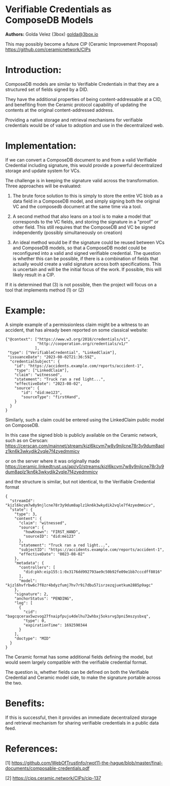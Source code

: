 # Verifiable Credentials as ComposeDB Models 

**Authors:**
Golda Velez (3box) <golda@3box.io>

This may possibly become a future CIP (Ceramic Improvement Proposal) https://github.com/ceramicnetwork/CIPs

# **Introduction**:

ComposeDB models are similar to Verifiable Credentials in that they are a structured set of fields signed by a DID.  

They have the additional properties of being content-addressable at a CID, 
and benefiting from the Ceramic protocol capability of updating the contents at the original content-addressed address. 

Providing a native storage and retrieval mechanisms for verifiable credentials would be of value to adoption and use in the decentralized web.

# **Implementation**:

If we can convert a ComposeDB document to and from a valid Verifiable Credential including signature, this would provide a powerful decentralized 
storage and update system for VCs.

The challenge is in keeping the signature valid across the transformation. Three approaches will be evaluated:

1)  The brute force solution to this is simply to store the entire VC blob as a 
data field in a ComposeDB model, and simply signing both the original VC and the composedb document at the same time via a tool.

2) A second method that also leans on a tool is to make a model that corresponds to the VC fields, and storing the signature in a "proof" or other field.  This still requires 
that the ComposeDB and VC be signed independently (possibly simultaneously on creation)

3) An ideal method would be if the signature could be reused between VCs and ComposeDB models, so that a ComposeDB model could be reconfigured into a valid and 
signed verifiable credential.  The question is whether this can be possible, if there is a combination of fields that actually would create a valid signature 
across both specifications.  This is uncertain and will be the initial focus of the work.  If possible, this will likely result in a CIP.

If it is determined that (3) is not possible, then the project will focus on a tool that implements method (1) or (2)

# **Example**:

A simple example of a permissionless claim might be a witness to an accident, that has already been reported on some classical website:

```
{"@context": ["https://www.w3.org/2018/credentials/v1",
              "http://cooperation.org/credentials/v1/"
             ],
 "type": ["VerifiableCredential", "LinkedClaim"],
 "issuanceDate": "2023-08-02T21:36:59Z",
  "credentialSubject": {
    "id": "https://accidents.example.com/reports/accident-1",
    "type": ["LinkedClaim"],
    "claim": "witnessed",
    "statement": "Truck ran a red light...",
    "effectiveDate": "2023-08-02",
    "source": {
       "id": "did:me123",
       "sourceType": "firstHand",
    }
  }
}
``` 

Similarly, such a claim could be entered using the LinkedClaim public model on ComposeDB. 

In this case the signed blob is publicly available on the Ceramic network, such as on Cerscan: https://cerscan.com/mainnet/stream/kjzl6kcym7w8y9njlcne78r3y9dum8aplz1kn6k3wkydik2vqle7f4zyedmmicv

or on the server where it was originally made https://ceramic.linkedtrust.us/api/v0/streams/kjzl6kcym7w8y9njlcne78r3y9dum8aplz1kn6k3wkydik2vqle7f4zyedmmicv

and the structure is similar, but not identical, to the Verifiable Credential format

```
{
  "streamId": "kjzl6kcym7w8y9njlcne78r3y9dum8aplz1kn6k3wkydik2vqle7f4zyedmmicv",
  "state": {
    "type": 3,
    "content": {
      "claim": "witnessed",
      "source": {
        "howKnown": "FIRST_HAND",
        "sourceID": "did:me123"
      },
      "statement": "Truck ran a red light...",
      "subjectID": "https://accidents.example.com/reports/accident-1",
      "effectiveDate": "0023-08-02"
    },
    "metadata": {
      "controllers": [
        "did:pkh:eip155:1:0x3176dd992793ae9c50b92fe09e1bb7cccdff8016"
      ],
      "model": "kjzl6hvfrbw6c7f8zr4bdyzfumj7hv7r9i7dbu57isrzezqjuetkum2885p9agc"
    },
    "signature": 2,
    "anchorStatus": "PENDING",
    "log": [
      {
        "cid": "bagcqcerax5wzvog27fnaipfpuju4delhu72whbxj5oksrvg3pni5mszysbxq",
        "type": 0,
        "expirationTime": 1692590344
      }
    ],
    "doctype": "MID"
  }
}
```

The Ceramic format has some additional fields defining the model, but would seem largely compatible with the verifiable credential format.

The question is, whether fields can be defined on both the Verifiable Credential and Ceramic model side, to make the signature portable across the two.

# **Benefits**:

If this is successful, then it provides an immediate decentralized storage and retrieval mechanism for sharing verifiable credentials in a public data feed.  

# **References**:

[1] https://github.com/WebOfTrustInfo/rwot11-the-hague/blob/master/final-documents/composable-credentials.pdf

[2] https://cips.ceramic.network/CIPs/cip-137
